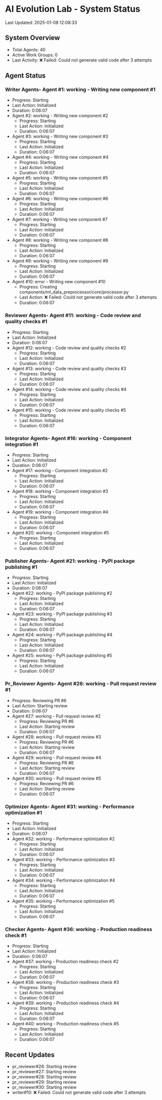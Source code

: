# AI Evolution Lab - System Status
Last Updated: 2025-01-08 12:08:33

## System Overview
- Total Agents: 40
- Active Work Groups: 0
- Last Activity: ❌ Failed: Could not generate valid code after 3 attempts

## Agent Status

### Writer Agents- Agent #1: working - Writing new component #1
  - Progress: Starting
  - Last Action: Initialized
  - Duration: 0:06:07
- Agent #2: working - Writing new component #2
  - Progress: Starting
  - Last Action: Initialized
  - Duration: 0:06:07
- Agent #3: working - Writing new component #3
  - Progress: Starting
  - Last Action: Initialized
  - Duration: 0:06:07
- Agent #4: working - Writing new component #4
  - Progress: Starting
  - Last Action: Initialized
  - Duration: 0:06:07
- Agent #5: working - Writing new component #5
  - Progress: Starting
  - Last Action: Initialized
  - Duration: 0:06:07
- Agent #6: working - Writing new component #6
  - Progress: Starting
  - Last Action: Initialized
  - Duration: 0:06:07
- Agent #7: working - Writing new component #7
  - Progress: Starting
  - Last Action: Initialized
  - Duration: 0:06:07
- Agent #8: working - Writing new component #8
  - Progress: Starting
  - Last Action: Initialized
  - Duration: 0:06:07
- Agent #9: working - Writing new component #9
  - Progress: Starting
  - Last Action: Initialized
  - Duration: 0:06:07
- Agent #10: error - Writing new component #10
  - Progress: Creating components/ml_data_preprocessor/core/processor.py
  - Last Action: ❌ Failed: Could not generate valid code after 3 attempts
  - Duration: 0:06:07

### Reviewer Agents- Agent #11: working - Code review and quality checks #1
  - Progress: Starting
  - Last Action: Initialized
  - Duration: 0:06:07
- Agent #12: working - Code review and quality checks #2
  - Progress: Starting
  - Last Action: Initialized
  - Duration: 0:06:07
- Agent #13: working - Code review and quality checks #3
  - Progress: Starting
  - Last Action: Initialized
  - Duration: 0:06:07
- Agent #14: working - Code review and quality checks #4
  - Progress: Starting
  - Last Action: Initialized
  - Duration: 0:06:07
- Agent #15: working - Code review and quality checks #5
  - Progress: Starting
  - Last Action: Initialized
  - Duration: 0:06:07

### Integrator Agents- Agent #16: working - Component integration #1
  - Progress: Starting
  - Last Action: Initialized
  - Duration: 0:06:07
- Agent #17: working - Component integration #2
  - Progress: Starting
  - Last Action: Initialized
  - Duration: 0:06:07
- Agent #18: working - Component integration #3
  - Progress: Starting
  - Last Action: Initialized
  - Duration: 0:06:07
- Agent #19: working - Component integration #4
  - Progress: Starting
  - Last Action: Initialized
  - Duration: 0:06:07
- Agent #20: working - Component integration #5
  - Progress: Starting
  - Last Action: Initialized
  - Duration: 0:06:07

### Publisher Agents- Agent #21: working - PyPI package publishing #1
  - Progress: Starting
  - Last Action: Initialized
  - Duration: 0:06:07
- Agent #22: working - PyPI package publishing #2
  - Progress: Starting
  - Last Action: Initialized
  - Duration: 0:06:07
- Agent #23: working - PyPI package publishing #3
  - Progress: Starting
  - Last Action: Initialized
  - Duration: 0:06:07
- Agent #24: working - PyPI package publishing #4
  - Progress: Starting
  - Last Action: Initialized
  - Duration: 0:06:07
- Agent #25: working - PyPI package publishing #5
  - Progress: Starting
  - Last Action: Initialized
  - Duration: 0:06:07

### Pr_Reviewer Agents- Agent #26: working - Pull request review #1
  - Progress: Reviewing PR #6
  - Last Action: Starting review
  - Duration: 0:06:07
- Agent #27: working - Pull request review #2
  - Progress: Reviewing PR #6
  - Last Action: Starting review
  - Duration: 0:06:07
- Agent #28: working - Pull request review #3
  - Progress: Reviewing PR #6
  - Last Action: Starting review
  - Duration: 0:06:07
- Agent #29: working - Pull request review #4
  - Progress: Reviewing PR #6
  - Last Action: Starting review
  - Duration: 0:06:07
- Agent #30: working - Pull request review #5
  - Progress: Reviewing PR #6
  - Last Action: Starting review
  - Duration: 0:06:07

### Optimizer Agents- Agent #31: working - Performance optimization #1
  - Progress: Starting
  - Last Action: Initialized
  - Duration: 0:06:07
- Agent #32: working - Performance optimization #2
  - Progress: Starting
  - Last Action: Initialized
  - Duration: 0:06:07
- Agent #33: working - Performance optimization #3
  - Progress: Starting
  - Last Action: Initialized
  - Duration: 0:06:07
- Agent #34: working - Performance optimization #4
  - Progress: Starting
  - Last Action: Initialized
  - Duration: 0:06:07
- Agent #35: working - Performance optimization #5
  - Progress: Starting
  - Last Action: Initialized
  - Duration: 0:06:07

### Checker Agents- Agent #36: working - Production readiness check #1
  - Progress: Starting
  - Last Action: Initialized
  - Duration: 0:06:07
- Agent #37: working - Production readiness check #2
  - Progress: Starting
  - Last Action: Initialized
  - Duration: 0:06:07
- Agent #38: working - Production readiness check #3
  - Progress: Starting
  - Last Action: Initialized
  - Duration: 0:06:07
- Agent #39: working - Production readiness check #4
  - Progress: Starting
  - Last Action: Initialized
  - Duration: 0:06:07
- Agent #40: working - Production readiness check #5
  - Progress: Starting
  - Last Action: Initialized
  - Duration: 0:06:07


## Recent Updates
- pr_reviewer#26: Starting review
- pr_reviewer#27: Starting review
- pr_reviewer#28: Starting review
- pr_reviewer#29: Starting review
- pr_reviewer#30: Starting review
- writer#10: ❌ Failed: Could not generate valid code after 3 attempts
